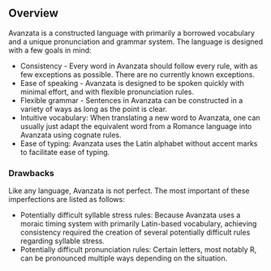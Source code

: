 ## Overview  
Avanzata is a constructed language with primarily a borrowed vocabulary and a unique pronunciation and grammar system. The language is designed with a few goals in mind:

- Consistency \- Every word in Avanzata should follow every rule, with as few exceptions as possible. There are no currently known exceptions.
- Ease of speaking \- Avanzata is designed to be spoken quickly with minimal effort, and with flexible pronunciation rules.  
- Flexible grammar \- Sentences in Avanzata can be constructed in a variety of ways as long as the point is clear.  
- Intuitive vocabulary: When translating a new word to Avanzata, one can usually just adapt the equivalent word from a Romance language into Avanzata using cognate rules.  
- Ease of typing: Avanzata uses the Latin alphabet without accent marks to facilitate ease of typing.

### Drawbacks  
Like any language, Avanzata is not perfect. The most important of these imperfections are listed as follows:

- Potentially difficult syllable stress rules: Because Avanzata uses a moraic timing system with primarily Latin-based vocabulary, achieving consistency required the creation of several potentially difficult rules regarding syllable stress.  
- Potentially difficult pronunciation rules: Certain letters, most notably R, can be pronounced multiple ways depending on the situation.
